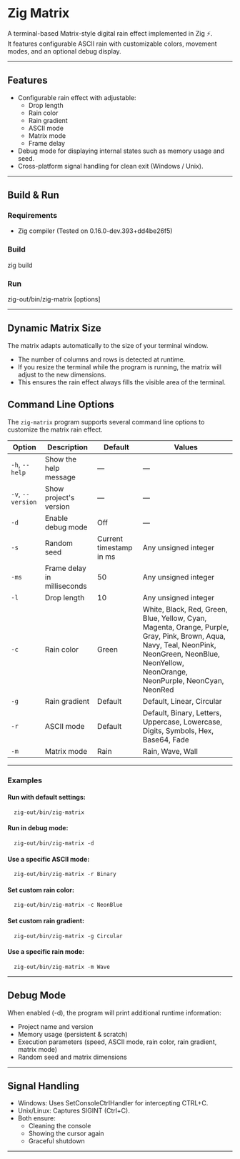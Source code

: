 # Zig Matrix

A terminal-based Matrix-style digital rain effect implemented in Zig ⚡.  
It features configurable ASCII rain with customizable colors, movement modes, and an optional debug display.


---

## Features

- Configurable rain effect with adjustable:
  - Drop length
  - Rain color
  - Rain gradient
  - ASCII mode
  - Matrix mode
  - Frame delay
- Debug mode for displaying internal states such as memory usage and seed.
- Cross-platform signal handling for clean exit (Windows / Unix).

---

## Build & Run

### Requirements
- Zig compiler (Tested on 0.16.0-dev.393+dd4be26f5)

### Build
zig build

### Run
zig-out/bin/zig-matrix [options]

---

## Dynamic Matrix Size

The matrix adapts automatically to the size of your terminal window.  

- The number of columns and rows is detected at runtime.  
- If you resize the terminal while the program is running, the matrix will adjust to the new dimensions.  
- This ensures the rain effect always fills the visible area of the terminal.

## Command Line Options

The `zig-matrix` program supports several command line options to customize the matrix rain effect.

| Option | Description | Default | Values |
|--------|-------------|---------|--------|
| `-h`, `--help` | Show the help message | — | — |
| `-v`, `--version` | Show project's version | — | — |
| `-d` | Enable debug mode | Off | — |
| `-s` | Random seed | Current timestamp in ms | Any unsigned integer |
| `-ms` | Frame delay in milliseconds | 50 | Any unsigned integer |
| `-l` | Drop length | 10 | Any unsigned integer |
| `-c` | Rain color | Green | White, Black, Red, Green, Blue, Yellow, Cyan, Magenta, Orange, Purple, Gray, Pink, Brown, Aqua, Navy, Teal, NeonPink, NeonGreen, NeonBlue, NeonYellow, NeonOrange, NeonPurple, NeonCyan, NeonRed |
| `-g` | Rain gradient | Default | Default, Linear, Circular |
| `-r` | ASCII mode | Default | Default, Binary, Letters, Uppercase, Lowercase, Digits, Symbols, Hex, Base64, Fade |
| `-m` | Matrix mode | Rain | Rain, Wave, Wall |

---

### Examples
#### Run with default settings:

```zig
  zig-out/bin/zig-matrix
```

#### Run in debug mode:
```zig
  zig-out/bin/zig-matrix -d
```

#### Use a specific ASCII mode:
```zig
  zig-out/bin/zig-matrix -r Binary
```

#### Set custom rain color:
```zig
  zig-out/bin/zig-matrix -c NeonBlue
```

#### Set custom rain gradient:
```zig
  zig-out/bin/zig-matrix -g Circular
```

#### Use a specific rain mode:
```zig
  zig-out/bin/zig-matrix -m Wave
```

---

## Debug Mode

When enabled (-d), the program will print additional runtime information:
- Project name and version
- Memory usage (persistent & scratch)
- Execution parameters (speed, ASCII mode, rain color, rain gradient, matrix mode)
- Random seed and matrix dimensions

---

## Signal Handling

- Windows: Uses SetConsoleCtrlHandler for intercepting CTRL+C.
- Unix/Linux: Captures SIGINT (Ctrl+C).
- Both ensure:
  - Cleaning the console
  - Showing the cursor again
  - Graceful shutdown

---
